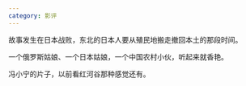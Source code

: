 ```yaml
---
category: 影评
---
```


故事发生在日本战败，东北的日本人要从殖民地搬走撤回本土的那段时间。

一个俄罗斯姑娘、一个日本姑娘，一个中国农村小伙，听起来就香艳。

冯小宁的片子，以前看红河谷那种感觉还有。

